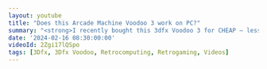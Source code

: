 ```yaml
---
layout: youtube
title: "Does this Arcade Machine Voodoo 3 work on PC?"
summary: "<strong>I recently bought this 3dfx Voodoo 3 for CHEAP — less than $100</strong>. It's actually pulled from an arcade machine — but does it work on a regular PC? Let's find out."
date: '2024-02-16 08:30:00:00'
videoId: 2Zgi17lQSpo
tags: [3Dfx, 3Dfx Voodoo, Retrocomputing, Retrogaming, Videos]
---
```


